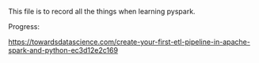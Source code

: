 This file is to record all the things when learning pyspark.

Progress:

https://towardsdatascience.com/create-your-first-etl-pipeline-in-apache-spark-and-python-ec3d12e2c169

